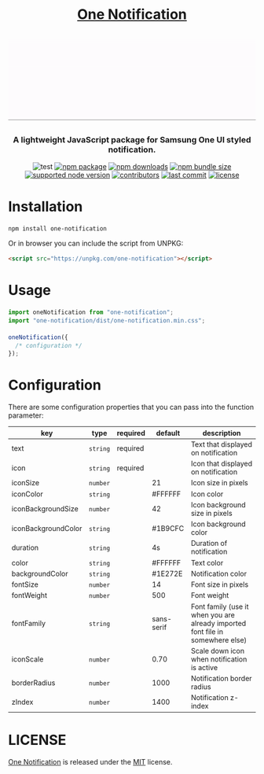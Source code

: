 <h1 align="center">
  <a href="https://www.npmjs.com/package/one-notification" target="_blank">One Notification</a>

  <br />
  <br />

  <img src="https://raw.githubusercontent.com/rifkiard/one-notification/main/miscellaneous/example.gif">
</h1>

<div align="center">

### A lightweight JavaScript package for Samsung One UI styled notification.

![test](https://img.shields.io/github/workflow/status/rifkiard/one-notification/CI)
[![npm package](https://img.shields.io/npm/v/one-notification?color=blue)](https://img.shields.io/npm/v/one-notification?color=blue)
[![npm downloads](https://img.shields.io/npm/dm/one-notification)](https://img.shields.io/npm/dm/one-notification)
[![npm bundle size](https://img.shields.io/bundlephobia/min/one-notification)](https://img.shields.io/bundlephobia/min/one-notification)
[![supported node version](https://img.shields.io/node/v/one-notification)](https://img.shields.io/node/v/one-notification)
[![contributors](https://img.shields.io/github/contributors/rifkiard/one-notification)](https://img.shields.io/github/contributors/rifkiard/one-notification)
[![last commit](https://img.shields.io/github/last-commit/rifkiard/one-notification)](https://img.shields.io/github/last-commit/rifkiard/one-notification)
[![license](https://img.shields.io/npm/l/one-notification)](https://img.shields.io/npm/l/one-notification)
</div>

# Installation

```shell
npm install one-notification
```

Or in browser you can include the script from UNPKG:

```html
<script src="https://unpkg.com/one-notification"></script>
```

# Usage

```JavaScript
import oneNotification from "one-notification";
import "one-notification/dist/one-notification.min.css";

oneNotification({
  /* configuration */
});
```

# Configuration

There are some configuration properties that you can pass into the function parameter:

|key|type|required|default|description|
|-|-|-|-|-|
|text|`string`|required||Text that displayed on notification|
|icon|`string`|required||Icon that displayed on notification|
|iconSize|`number`||21|Icon size in pixels|
|iconColor|`string`||#FFFFFF|Icon color|
|iconBackgroundSize|`number`||42|Icon background size in pixels|
|iconBackgroundColor|`string`||#1B9CFC|Icon background color|
|duration|`string`||4s|Duration of notification|
|color|`string`||#FFFFFF|Text color|
|backgroundColor|`string`||#1E272E|Notification color|
|fontSize|`number`||14|Font size in pixels|
|fontWeight|`number`||500|Font weight|
|fontFamily|`string`||sans-serif|Font family (use it when you are already imported font file in somewhere else)|
|iconScale|`number`||0.70|Scale down icon when notification is active|
|borderRadius|`number`||1000|Notification border radius|
|zIndex|`number`||1400|Notification z-index|

# LICENSE
[One Notification](https://www.npmjs.com/package/one-notification) is released under the [MIT](https://github.com/rifkiard/one-notification/blob/main/LICENSE) license.